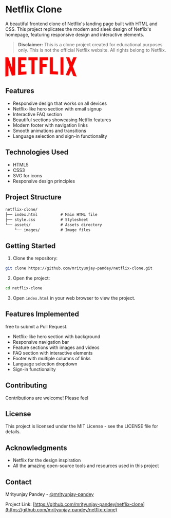 # Netflix Clone

A beautiful frontend clone of Netflix's landing page built with HTML and CSS. This project replicates the modern and sleek design of Netflix's homepage, featuring responsive design and interactive elements.

> **Disclaimer:** This is a clone project created for educational purposes only. This is not the official Netflix website. All rights belong to Netflix.

![Netflix Clone Preview](assets/images/logo.svg)

## Features

- Responsive design that works on all devices
- Netflix-like hero section with email signup
- Interactive FAQ section
- Beautiful sections showcasing Netflix features
- Modern footer with navigation links
- Smooth animations and transitions
- Language selection and sign-in functionality

## Technologies Used

- HTML5
- CSS3
- SVG for icons
- Responsive design principles

## Project Structure

```
netflix-clone/
├── index.html          # Main HTML file
├── style.css           # Stylesheet
└── assets/             # Assets directory
    └── images/         # Image files
```

## Getting Started

1. Clone the repository:
```bash
git clone https://github.com/mrityunjay-pandey/netflix-clone.git
```

2. Open the project:
```bash
cd netflix-clone
```

3. Open `index.html` in your web browser to view the project.

## Features Implemented
free to submit a Pull Request.
- Netflix-like hero section with background
- Responsive navigation bar
- Feature sections with images and videos
- FAQ section with interactive elements
- Footer with multiple columns of links
- Language selection dropdown
- Sign-in functionality

## Contributing

Contributions are welcome! Please feel 

## License

This project is licensed under the MIT License - see the LICENSE file for details.

## Acknowledgments

- Netflix for the design inspiration
- All the amazing open-source tools and resources used in this project

## Contact

Mrityunjay Pandey - [@mrityunjay-pandey](https://github.com/mrityunjay-pandey)

Project Link: [https://github.com/mrityunjay-pandey/netflix-clone](https://github.com/mrityunjay-pandey/netflix-clone) 